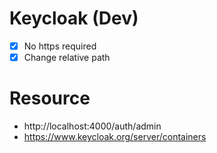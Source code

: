 # Keycloak (Dev)

- [x] No https required
- [x] Change relative path

# Resource

- http://localhost:4000/auth/admin
- https://www.keycloak.org/server/containers